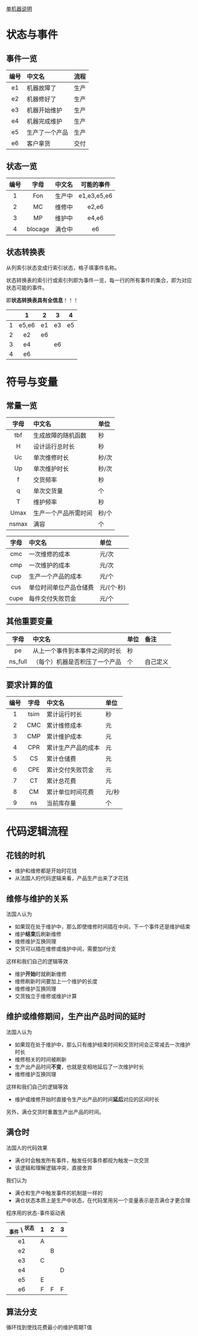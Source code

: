 [单机器说明](README_exam.md)

# 状态与事件
## 事件一览

| 编号  | 中文名         | 流程  |
| :---: | :------------- | :---: |
|  e1   | 机器故障了     | 生产  |
|  e2   | 机器修好了     | 生产  |
|  e3   | 机器开始维护   | 生产  |
|  e4   | 机器完成维护   | 生产  |
|  e5   | 生产了一个产品 | 生产  |
|  e6   | 客户拿货       | 交付  |

## 状态一览

| 编号  |  字母   | 中文名 | 可能的事件  |
| :---: | :-----: | :----- | :---------: |
|   1   |   Fon   | 生产中 | e1,e3,e5,e6 |
|   2   |   MC    | 维修中 |    e2,e6    |
|   3   |   MP    | 维护中 |    e4,e6    |
|   4   | blocage | 满仓中 |     e6      |

## 状态转换表
从列索引状态变成行索引状态，格子填事件名称。

状态转换表的索引行或索引列即为事件一览，每一行的所有事件的集合，即为对应状态可能的事件。

即**状态转换表具有全信息**！！！

|       |   1   |   2   |   3   |   4   |
| :---: | :---: | :---: | :---: | :---: |
|   1   | e5,e6 |  e1   |  e3   |  e5   |
|   2   |  e2   |  e6   |       |       |
|   3   |  e4   |       |  e6   |       |
|   4   |  e6   |       |       |       |

# 符号与变量
## 常量一览

| 字母  | 中文名               | 单位  |
| :---: | :------------------- | :---- |
|  tbf  | 生成故障的随机函数   | 秒    |
|   H   | 设计运行总时长       | 秒    |
|  Uc   | 单次维修时长         | 秒/次 |
|  Up   | 单次维护时长         | 秒/次 |
|   f   | 交货频率             | 秒    |
|   q   | 单次交货量           | 个    |
|   T   | 维护频率             | 秒    |
| Umax  | 生产一个产品所需时间 | 秒/个 |
| nsmax | 满容                 | 个    |

| 字母  | 中文名                 | 单位       |
| :---: | :--------------------- | :--------- |
|  cmc  | 一次维修的成本         | 元/次      |
|  cmp  | 一次维护的成本         | 元/次      |
|  cup  | 生产一个产品的成本     | 元/个      |
|  cus  | 单位时间单位产品仓储费 | 元/(个·秒) |
| cupe  | 每件交付失败罚金       | 元/个      |

## 其他重要变量

|  字母   | 中文名                         | 单位 | 备注     |
| :-----: | :----------------------------- | :--- | :------- |
|   pe    | 从上一个事件到本事件之间的时长 | 秒   |          |
| ns_full | （每个）机器是否积压了一个产品 | 个   | 自己定义 |

## 要求计算的值

| 编号  | 字母  | 中文名             | 单位  |
| :---: | :---: | :----------------- | :---- |
|   1   | tsim  | 累计运行时长       | 秒    |
|   2   |  CMC  | 累计维修成本       | 元    |
|   3   |  CMP  | 累计维护成本       | 元    |
|   4   |  CPR  | 累计生产产品的成本 | 元    |
|   5   |  CS   | 累计仓储费         | 元    |
|   6   |  CPE  | 累计交付失败罚金   | 元    |
|   7   |  CT   | 累计总花费         | 元    |
|   8   |  CM   | 累计单位时间花费   | 元/秒 |
|   9   |  ns   | 当前库存量         | 个    |


# 代码逻辑流程

## 花钱的时机

- 维护和维修都是开始时花钱
- 从法国人的代码逻辑来看，产品生产出来了才花钱

## 维修与维护的关系

法国人认为

- 如果现在处于维护中，那么即使维修时间插在中间，下一个事件还是维护结束
- 维护**结束**后刷新维修
- 维修维护互换同理
- 交货可以插在维修或维护中间，需要加if分支

这样和我们自己的逻辑等效

- 维护**开始**时就刷新维修
- 维修刷新时间要加上一个维护的长度
- 维修维护互换同理
- 交货独立于维修或维护计算

## 维护或维修期间，生产出产品时间的延时

法国人认为

- 如果现在处于维护中，那么只有维护结束时间和交货时间会正常减去一次维护时长
- 维修相关的时间被刷新
- 生产出产品时间**不变**，也就是变相地延后了一次维护时长
- 维修维护互换同理

这样和我们自己的逻辑等效

- 维护或维修开始时直接令生产出产品的时间**延后**对应的区间时长

另外，满仓交货时重置生产出产品的时间。

## 满仓时

法国人的代码效果

- 满仓时会触发所有事件，触发任何事件都视为触发一次交货
- 该逻辑和理解逻辑冲突，直接舍弃

我们认为

- 满仓和生产中触发事件的机制是一样的
- 满仓状态本质上是生产中状态，在代码里用另一个变量表示是否满仓才更合理

程序用的状态-事件驱动表

| <sub>事件</sub> \ <sup>状态</sup> |   1   |   2   |   3   |
| :-------------------------------: | :---: | :---: | :---: |
|                e1                 |   A   |       |       |
|                e2                 |       |   B   |       |
|                e3                 |   C   |       |       |
|                e4                 |       |       |   D   |
|                e5                 |   E   |       |       |
|                e6                 |   F   |   F   |   F   |

## 算法分支

循环找到使找花费最小的维护周期T值
